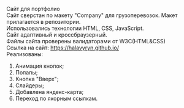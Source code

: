 Сайт для портфолио<br>
Сайт сверстан по макету "Company" для грузоперевозок.
Макет прилагается в репозитории.<br>
Использовались технологии HTML, CSS, JavaScript.<br>
Сайт адаптивный и кроссбраузерный.<br>
Файлы сайта проверены валидаторами от W3C(HTML&CSS)<br>
Ссылка на сайт: https://halavyryn.github.io/ <br>
Реализованы:
1) Анимация кнопок;<br>
2) Попапы;<br>
3) Кнопка "Вверх";<br>
4) Слайдеры;<br>
5) Добавлена яндекс-карта;<br>
6) Переход по якорным ссылкам.<br>

